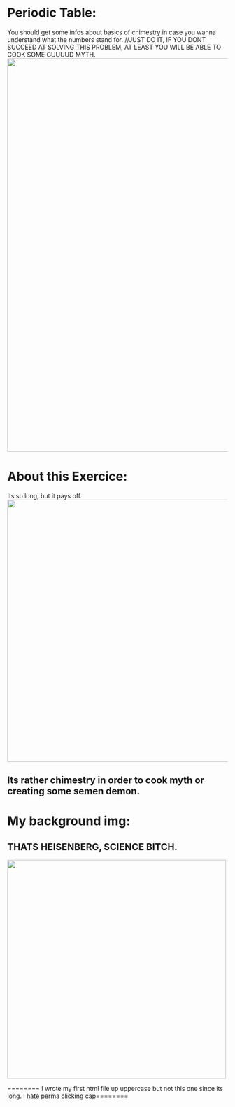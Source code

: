 # Periodic Table:
You should get some infos about basics of chimestry in case you wanna understand what the numbers stand for.
//JUST DO IT, IF YOU DONT SUCCEED AT SOLVING THIS PROBLEM, AT LEAST YOU WILL BE ABLE TO COOK SOME GUUUUD MYTH.
<IMG SRC="https://www.sciencenewsforstudents.org/wp-content/uploads/2019/11/1080_SS_periodic_table_0-1028x579.png" WIDTH="900">
# About this Exercice:
Its so long, but it pays off. </BR>
<IMG SRC="https://mcdn.wallpapersafari.com/medium/53/84/J876QB.jpg" WIDTH="600"> </BR>

## Its rather chimestry in order to cook myth or creating some semen demon.

# My background img:
<H2>THATS HEISENBERG, SCIENCE BITCH.</H2>
<IMG SRC="https://i.pinimg.com/originals/90/23/09/9023097ed20a82309d2539fd3d20902f.jpg" WIDTH="500">

======== I wrote my first html file up uppercase but not this one since its long. I hate perma clicking cap========
